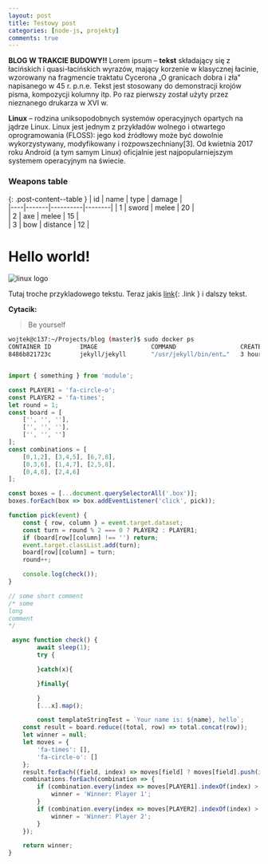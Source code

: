 ```yaml
---
layout: post 
title: Testowy post 
categories: [node-js, projekty]
comments: true
---
```

**BLOG W TRAKCIE BUDOWY!!** Lorem ipsum – **tekst** składający się z łacińskich i quasi-łacińskich wyrazów, mający korzenie w klasycznej łacinie, wzorowany na fragmencie traktatu Cycerona „O granicach dobra i zła" napisanego w 45 r. p.n.e. Tekst jest stosowany do demonstracji krojów pisma, kompozycji kolumny itp. Po raz pierwszy został użyty przez nieznanego drukarza w XVI w.

**Linux** – rodzina uniksopodobnych systemów operacyjnych opartych na jądrze Linux. Linux jest jednym z przykładów wolnego i otwartego oprogramowania (FLOSS): jego kod źródłowy może być dowolnie wykorzystywany, modyfikowany i rozpowszechniany[3]. Od kwietnia 2017 roku Android (a tym samym Linux) oficjalnie jest najpopularniejszym systemem operacyjnym na świecie.

### Weapons table

{: .post-content--table }
| id | name  | type     | damage |   
|----|-------|----------|--------|
| 1  | sword | melee    | 20     |   
| 2  | axe   | melee    | 15     |   
| 3  | bow   | distance | 12     |   

# Hello world!

![linux logo](https://proxy.duckduckgo.com/iu/?u=https%3A%2F%2Ftse1.mm.bing.net%2Fth%3Fid%3DOIP.JAWCDuF-QUhQT9kPxxqoygHaHr%26pid%3D15.1&f=1)

Tutaj troche przykladowego tekstu. Teraz jakis [link](http://facebook.com){: .link } i dalszy tekst.

**Cytacik:**

> Be yourself 

```bash
wojtek@c137:~/Projects/blog (master)$ sudo docker ps
CONTAINER ID        IMAGE               COMMAND                  CREATED             STATUS              PORTS                               NAMES
8486b821723c        jekyll/jekyll       "/usr/jekyll/bin/ent…"   3 hours ago         Up 3 hours          0.0.0.0:4000->4000/tcp, 35729/tcp   silly_lumiere
```


```js

import { something } from 'module';

const PLAYER1 = 'fa-circle-o';
const PLAYER2 = 'fa-times';
let round = 1;
const board = [
    ['', '', ''],
    ['', '', ''],
    ['', '', '']
];
const combinations = [
    [0,1,2], [3,4,5], [6,7,8],
    [0,3,6], [1,4,7], [2,5,8],
    [0,4,8], [2,4,6]
];

const boxes = [...document.querySelectorAll('.box')];
boxes.forEach(box => box.addEventListener('click', pick));

function pick(event) {
    const { row, column } = event.target.dataset;
    const turn = round % 2 === 0 ? PLAYER2 : PLAYER1;
    if (board[row][column] !== '') return;
    event.target.classList.add(turn);
    board[row][column] = turn;
    round++;

    console.log(check());
}

// some short comment
/* some
long
comment
*/

 async function check() {
		await sleep(1);
		try {

		}catch(x){

		}finally{

		}
		[...x].map();

		const templateStringTest = `Your name is: ${name}, hello`;
    const result = board.reduce((total, row) => total.concat(row));
    let winner = null;
    let moves = {
        'fa-times': [],
        'fa-circle-o': []
    };
    result.forEach((field, index) => moves[field] ? moves[field].push(index) : null);
    combinations.forEach(combination => {
        if (combination.every(index => moves[PLAYER1].indexOf(index) > -1)) {
            winner = 'Winner: Player 1';
        }
        if (combination.every(index => moves[PLAYER2].indexOf(index) > -1)) {
            winner = 'Winner: Player 2';
        }
    });

    return winner;
}
```
